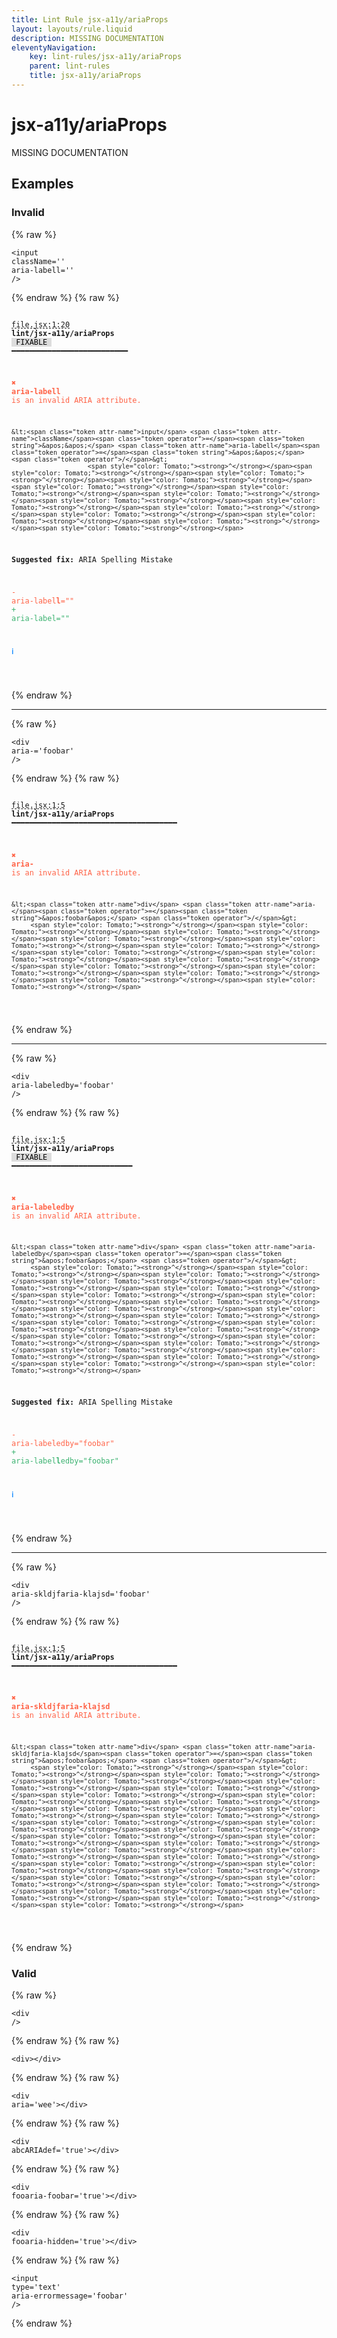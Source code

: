 ```yaml
---
title: Lint Rule jsx-a11y/ariaProps
layout: layouts/rule.liquid
description: MISSING DOCUMENTATION
eleventyNavigation:
	key: lint-rules/jsx-a11y/ariaProps
	parent: lint-rules
	title: jsx-a11y/ariaProps
---
```


# jsx-a11y/ariaProps

MISSING DOCUMENTATION

<!-- EVERYTHING BELOW IS AUTOGENERATED. SEE SCRIPTS FOLDER FOR UPDATE SCRIPTS hash(180bf949b09986c9c2879609823bd7b843565727) -->

## Examples
### Invalid
{% raw %}<pre class="language-text"><code class="language-text">&lt;<span class="token attr-name">input</span> <span class="token attr-name">className</span><span class="token operator">=</span><span class="token string">&apos;&apos;</span> <span class="token attr-name">aria-labell</span><span class="token operator">=</span><span class="token string">&apos;&apos;</span> <span class="token operator">/</span>&gt;</code></pre>{% endraw %}
{% raw %}<pre class="language-text"><code class="language-text">
 <span style="text-decoration-style: dashed; text-decoration-line: underline;">file.jsx:1:20</span> <strong>lint/jsx-a11y/ariaProps</strong> <span style="color: #000; background-color: #ddd;"> FIXABLE </span> ━━━━━━━━━━━━━━━━━━━━━━━━━━

  <strong><span style="color: Tomato;">✖ </span></strong><span style="color: Tomato;"><strong>aria-labell</strong></span><span style="color: Tomato;"> is an invalid ARIA attribute.</span>

    &lt;<span class="token attr-name">input</span> <span class="token attr-name">className</span><span class="token operator">=</span><span class="token string">&apos;&apos;</span> <span class="token attr-name">aria-labell</span><span class="token operator">=</span><span class="token string">&apos;&apos;</span> <span class="token operator">/</span>&gt;
                        <span style="color: Tomato;"><strong>^</strong></span><span style="color: Tomato;"><strong>^</strong></span><span style="color: Tomato;"><strong>^</strong></span><span style="color: Tomato;"><strong>^</strong></span><span style="color: Tomato;"><strong>^</strong></span><span style="color: Tomato;"><strong>^</strong></span><span style="color: Tomato;"><strong>^</strong></span><span style="color: Tomato;"><strong>^</strong></span><span style="color: Tomato;"><strong>^</strong></span><span style="color: Tomato;"><strong>^</strong></span><span style="color: Tomato;"><strong>^</strong></span><span style="color: Tomato;"><strong>^</strong></span><span style="color: Tomato;"><strong>^</strong></span><span style="color: Tomato;"><strong>^</strong></span>

  <strong>Suggested fix:</strong> ARIA Spelling Mistake

  <span style="color: Tomato;">-</span> <span style="color: Tomato;">aria-label</span><span style="color: Tomato;"><strong>l</strong></span><span style="color: Tomato;">=&quot;&quot;</span>
  <span style="color: MediumSeaGreen;">+</span> <span style="color: MediumSeaGreen;">aria-label=&quot;&quot;</span>

  <strong><span style="color: DodgerBlue;">ℹ </span></strong>

</code></pre>{% endraw %}

---------------

{% raw %}<pre class="language-text"><code class="language-text">&lt;<span class="token attr-name">div</span> <span class="token attr-name">aria-</span><span class="token operator">=</span><span class="token string">&apos;foobar&apos;</span> <span class="token operator">/</span>&gt;</code></pre>{% endraw %}
{% raw %}<pre class="language-text"><code class="language-text">
 <span style="text-decoration-style: dashed; text-decoration-line: underline;">file.jsx:1:5</span> <strong>lint/jsx-a11y/ariaProps</strong> ━━━━━━━━━━━━━━━━━━━━━━━━━━━━━━━━━━━━━

  <strong><span style="color: Tomato;">✖ </span></strong><span style="color: Tomato;"><strong>aria-</strong></span><span style="color: Tomato;"> is an invalid ARIA attribute.</span>

    &lt;<span class="token attr-name">div</span> <span class="token attr-name">aria-</span><span class="token operator">=</span><span class="token string">&apos;foobar&apos;</span> <span class="token operator">/</span>&gt;
         <span style="color: Tomato;"><strong>^</strong></span><span style="color: Tomato;"><strong>^</strong></span><span style="color: Tomato;"><strong>^</strong></span><span style="color: Tomato;"><strong>^</strong></span><span style="color: Tomato;"><strong>^</strong></span><span style="color: Tomato;"><strong>^</strong></span><span style="color: Tomato;"><strong>^</strong></span><span style="color: Tomato;"><strong>^</strong></span><span style="color: Tomato;"><strong>^</strong></span><span style="color: Tomato;"><strong>^</strong></span><span style="color: Tomato;"><strong>^</strong></span><span style="color: Tomato;"><strong>^</strong></span><span style="color: Tomato;"><strong>^</strong></span><span style="color: Tomato;"><strong>^</strong></span>

</code></pre>{% endraw %}

---------------

{% raw %}<pre class="language-text"><code class="language-text">&lt;<span class="token attr-name">div</span> <span class="token attr-name">aria-labeledby</span><span class="token operator">=</span><span class="token string">&apos;foobar&apos;</span> <span class="token operator">/</span>&gt;</code></pre>{% endraw %}
{% raw %}<pre class="language-text"><code class="language-text">
 <span style="text-decoration-style: dashed; text-decoration-line: underline;">file.jsx:1:5</span> <strong>lint/jsx-a11y/ariaProps</strong> <span style="color: #000; background-color: #ddd;"> FIXABLE </span> ━━━━━━━━━━━━━━━━━━━━━━━━━━━

  <strong><span style="color: Tomato;">✖ </span></strong><span style="color: Tomato;"><strong>aria-labeledby</strong></span><span style="color: Tomato;"> is an invalid ARIA attribute.</span>

    &lt;<span class="token attr-name">div</span> <span class="token attr-name">aria-labeledby</span><span class="token operator">=</span><span class="token string">&apos;foobar&apos;</span> <span class="token operator">/</span>&gt;
         <span style="color: Tomato;"><strong>^</strong></span><span style="color: Tomato;"><strong>^</strong></span><span style="color: Tomato;"><strong>^</strong></span><span style="color: Tomato;"><strong>^</strong></span><span style="color: Tomato;"><strong>^</strong></span><span style="color: Tomato;"><strong>^</strong></span><span style="color: Tomato;"><strong>^</strong></span><span style="color: Tomato;"><strong>^</strong></span><span style="color: Tomato;"><strong>^</strong></span><span style="color: Tomato;"><strong>^</strong></span><span style="color: Tomato;"><strong>^</strong></span><span style="color: Tomato;"><strong>^</strong></span><span style="color: Tomato;"><strong>^</strong></span><span style="color: Tomato;"><strong>^</strong></span><span style="color: Tomato;"><strong>^</strong></span><span style="color: Tomato;"><strong>^</strong></span><span style="color: Tomato;"><strong>^</strong></span><span style="color: Tomato;"><strong>^</strong></span><span style="color: Tomato;"><strong>^</strong></span><span style="color: Tomato;"><strong>^</strong></span><span style="color: Tomato;"><strong>^</strong></span><span style="color: Tomato;"><strong>^</strong></span><span style="color: Tomato;"><strong>^</strong></span>

  <strong>Suggested fix:</strong> ARIA Spelling Mistake

  <span style="color: Tomato;">-</span> <span style="color: Tomato;">aria-labeledby=&quot;foobar&quot;</span>
  <span style="color: MediumSeaGreen;">+</span> <span style="color: MediumSeaGreen;">aria-label</span><span style="color: MediumSeaGreen;"><strong>l</strong></span><span style="color: MediumSeaGreen;">edby=&quot;foobar&quot;</span>

  <strong><span style="color: DodgerBlue;">ℹ </span></strong>

</code></pre>{% endraw %}

---------------

{% raw %}<pre class="language-text"><code class="language-text">&lt;<span class="token attr-name">div</span> <span class="token attr-name">aria-skldjfaria-klajsd</span><span class="token operator">=</span><span class="token string">&apos;foobar&apos;</span> <span class="token operator">/</span>&gt;</code></pre>{% endraw %}
{% raw %}<pre class="language-text"><code class="language-text">
 <span style="text-decoration-style: dashed; text-decoration-line: underline;">file.jsx:1:5</span> <strong>lint/jsx-a11y/ariaProps</strong> ━━━━━━━━━━━━━━━━━━━━━━━━━━━━━━━━━━━━━

  <strong><span style="color: Tomato;">✖ </span></strong><span style="color: Tomato;"><strong>aria-skldjfaria-klajsd</strong></span><span style="color: Tomato;"> is an invalid ARIA attribute.</span>

    &lt;<span class="token attr-name">div</span> <span class="token attr-name">aria-skldjfaria-klajsd</span><span class="token operator">=</span><span class="token string">&apos;foobar&apos;</span> <span class="token operator">/</span>&gt;
         <span style="color: Tomato;"><strong>^</strong></span><span style="color: Tomato;"><strong>^</strong></span><span style="color: Tomato;"><strong>^</strong></span><span style="color: Tomato;"><strong>^</strong></span><span style="color: Tomato;"><strong>^</strong></span><span style="color: Tomato;"><strong>^</strong></span><span style="color: Tomato;"><strong>^</strong></span><span style="color: Tomato;"><strong>^</strong></span><span style="color: Tomato;"><strong>^</strong></span><span style="color: Tomato;"><strong>^</strong></span><span style="color: Tomato;"><strong>^</strong></span><span style="color: Tomato;"><strong>^</strong></span><span style="color: Tomato;"><strong>^</strong></span><span style="color: Tomato;"><strong>^</strong></span><span style="color: Tomato;"><strong>^</strong></span><span style="color: Tomato;"><strong>^</strong></span><span style="color: Tomato;"><strong>^</strong></span><span style="color: Tomato;"><strong>^</strong></span><span style="color: Tomato;"><strong>^</strong></span><span style="color: Tomato;"><strong>^</strong></span><span style="color: Tomato;"><strong>^</strong></span><span style="color: Tomato;"><strong>^</strong></span><span style="color: Tomato;"><strong>^</strong></span><span style="color: Tomato;"><strong>^</strong></span><span style="color: Tomato;"><strong>^</strong></span><span style="color: Tomato;"><strong>^</strong></span><span style="color: Tomato;"><strong>^</strong></span><span style="color: Tomato;"><strong>^</strong></span><span style="color: Tomato;"><strong>^</strong></span><span style="color: Tomato;"><strong>^</strong></span><span style="color: Tomato;"><strong>^</strong></span>

</code></pre>{% endraw %}
### Valid
{% raw %}<pre class="language-text"><code class="language-text">&lt;<span class="token attr-name">div</span> <span class="token operator">/</span>&gt;</code></pre>{% endraw %}
{% raw %}<pre class="language-text"><code class="language-text">&lt;<span class="token attr-name">div</span>&gt;&lt;<span class="token operator">/</span><span class="token attr-name">div</span>&gt;</code></pre>{% endraw %}
{% raw %}<pre class="language-text"><code class="language-text">&lt;<span class="token attr-name">div</span> <span class="token attr-name">aria</span><span class="token operator">=</span><span class="token string">&apos;wee&apos;</span>&gt;&lt;<span class="token operator">/</span><span class="token attr-name">div</span>&gt;</code></pre>{% endraw %}
{% raw %}<pre class="language-text"><code class="language-text">&lt;<span class="token attr-name">div</span> <span class="token attr-name">abcARIAdef</span><span class="token operator">=</span><span class="token string">&apos;true&apos;</span>&gt;&lt;<span class="token operator">/</span><span class="token attr-name">div</span>&gt;</code></pre>{% endraw %}
{% raw %}<pre class="language-text"><code class="language-text">&lt;<span class="token attr-name">div</span> <span class="token attr-name">fooaria-foobar</span><span class="token operator">=</span><span class="token string">&apos;true&apos;</span>&gt;&lt;<span class="token operator">/</span><span class="token attr-name">div</span>&gt;</code></pre>{% endraw %}
{% raw %}<pre class="language-text"><code class="language-text">&lt;<span class="token attr-name">div</span> <span class="token attr-name">fooaria-hidden</span><span class="token operator">=</span><span class="token string">&apos;true&apos;</span>&gt;&lt;<span class="token operator">/</span><span class="token attr-name">div</span>&gt;</code></pre>{% endraw %}
{% raw %}<pre class="language-text"><code class="language-text">&lt;<span class="token attr-name">input</span> <span class="token attr-name">type</span><span class="token operator">=</span><span class="token string">&apos;text&apos;</span> <span class="token attr-name">aria-errormessage</span><span class="token operator">=</span><span class="token string">&apos;foobar&apos;</span> <span class="token operator">/</span>&gt;</code></pre>{% endraw %}
